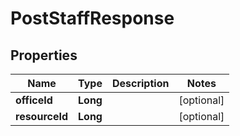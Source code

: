 # PostStaffResponse

## Properties
Name | Type | Description | Notes
------------ | ------------- | ------------- | -------------
**officeId** | **Long** |  |  [optional]
**resourceId** | **Long** |  |  [optional]
